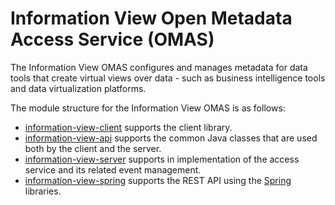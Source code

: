 <!-- SPDX-License-Identifier: CC-BY-4.0 -->
<!-- Copyright Contributors to the ODPi Egeria project. -->

# Information View Open Metadata Access Service (OMAS)

The Information View OMAS configures and manages metadata for data tools that 
create virtual views over data - such as business intelligence tools and
data virtualization platforms.

The module structure for the Information View OMAS is as follows:

* [information-view-client](information-view-client) supports the client library.
* [information-view-api](information-view-api) supports the common Java classes that are used both by the client and the server.
* [information-view-server](information-view-server) supports in implementation of the access service and its related event management.
* [information-view-spring](information-view-spring) supports the REST API using the [Spring](../../../developer-resources/Spring.md) libraries.
